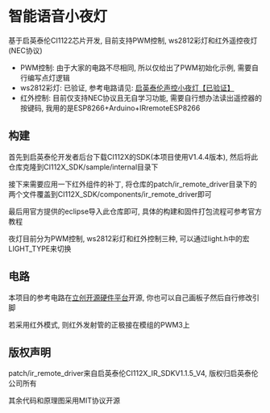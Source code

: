 # 智能语音小夜灯

基于启英泰伦CI1122芯片开发, 目前支持PWM控制, ws2812彩灯和红外遥控夜灯(NEC协议)

- PWM控制: 由于大家的电路不尽相同, 所以仅给出了PWM初始化示例, 需要自行编写点灯逻辑
- ws2812彩灯: 已验证, 参考电路请见: [启英泰伦声控小夜灯【已验证】](https://oshwhub.com/qingchenw/qi-ying-tai-lun-sheng-kong-xiao-ye-deng)
- 红外控制: 目前仅支持NEC协议且无自学习功能, 需要自行想办法读出遥控器的按键码, 我用的是ESP8266+Arduino+IRremoteESP8266

## 构建

首先到启英泰伦开发者后台下载CI112X的SDK(本项目使用V1.4.4版本), 然后将此仓库克隆到CI112X_SDK/sample/internal目录下

接下来需要应用一下红外组件的补丁, 将仓库的patch/ir_remote_driver目录下的两个文件覆盖到CI112X_SDK/components/ir_remote_driver即可

最后用官方提供的eclipse导入此仓库即可, 具体的构建和固件打包流程可参考官方教程

夜灯目前分为PWM控制, ws2812彩灯和红外控制三种, 可以通过light.h中的宏LIGHT_TYPE来切换

## 电路

本项目的参考电路在[立创开源硬件平台](https://oshwhub.com/qingchenw/qi-ying-tai-lun-sheng-kong-xiao-ye-deng)开源, 你也可以自己画板子然后自行修改引脚

若采用红外模式, 则红外发射管的正极接在模组的PWM3上

## 版权声明

patch/ir_remote_driver来自启英泰伦CI112X_IR_SDKV1.1.5_V4, 版权归启英泰伦公司所有

其余代码和原理图采用MIT协议开源
